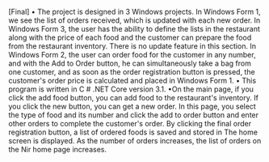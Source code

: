 [Final]
• The project is designed in 3 Windows projects. In Windows Form 1, we see the list of orders received, which is updated with each new order. In Windows Form 3, the user has the ability to define the lists in the restaurant along with the price of each food and the customer can prepare the food from the restaurant inventory. There is no update feature in this section. In Windows Form 2, the user can order food for the customer in any number, and with the Add to Order button, he can simultaneously take a bag from one customer, and as soon as the order registration button is pressed, the customer's order price is calculated and placed in Windows Form 1.
• This program is written in C # .NET Core version 3.1.
•On the main page, if you click the add food button, you can add food to the restaurant's inventory. If you click the new button, you can get a new order. In this page, you select the type of food and its number and click the add to order button and enter other orders to complete the customer's order. By clicking the final order registration button, a list of ordered foods is saved and stored in The home screen is displayed. As the number of orders increases, the list of orders on the Nir home page increases.
